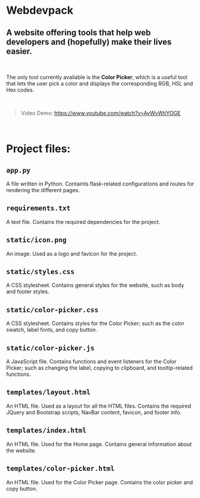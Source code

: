 # Webdevpack
## A website offering tools that help web developers and (hopefully) make their lives easier.
<br>

The only tool currently available is the **Color Picker**, which is a useful tool that lets the user pick a color and displays the corresponding RGB, HSL and Hex codes. 

<br>

>Video Demo: https://www.youtube.com/watch?v=AyWvWtiYOGE

<br>

# Project files:
## ```app.py``` 
A file written in Python. Containts flask-related configurations and routes for rendering the different pages.

## ```requirements.txt```
A text file. Contains the required dependencies for the project.

## ```static/icon.png```
An image. Used as a logo and favicon for the project.

## ```static/styles.css```
A CSS stylesheet. Contains general styles for the website, such as body and footer styles.

## ```static/color-picker.css```
A CSS stylesheet. Contains styles for the Color Picker; such as the color swatch, label fonts, and copy button. 

## ```static/color-picker.js```
A JavaScript file. Contains functions and event listeners for the Color Picker; such as changing the label, copying to clipboard, and tooltip-related functions.

## ```templates/layout.html```
An HTML file. Used as a layout for all the HTML files. Contains the required JQuery and Bootstrap scripts, NavBar content, favicon, and footer info. 

## ```templates/index.html```
An HTML file. Used for the Home page. Contains general information about the website.

## ```templates/color-picker.html```
An HTML file. Used for the Color Picker page. Contains the color picker and copy button.
